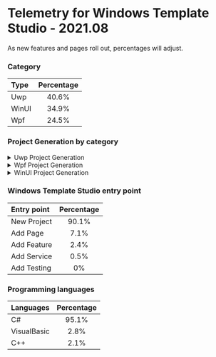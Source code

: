 # Telemetry for Windows Template Studio - 2021.08

As new features and pages roll out, percentages  will adjust.

### Category

|Type|Percentage|
|:---|:---:|
|Uwp|40.6%|
|WinUI|34.9%|
|Wpf|24.5%|

### Project Generation by category

<details>
<summary>Uwp Project Generation</summary>

### Project Type

|Project|Percentage|
|:---|:---:|
|Navigation View|67.1%|
|Blank|14%|
|Horizontal Navigation View|11.6%|
|MenuBar|7.3%|

### Framework

|Framework Type|Percentage|
|:---|:---:|
|MVVMToolkit|62.6%|
|CodeBehind|23.7%|
|Prism|8.2%|
|Caliburn.Micro|4.5%|
|MVVM Basic|0.6%|
|MVVM Light|0.4%|

### Pages

|Pages|Percentage|
|:---|:---:|
|Blank|31.7%|
|Settings|14.6%|
|DataGrid|7.4%|
|ListDetails|7.1%|
|Content Grid|6.2%|
|Web View|4.9%|
|TabView|3.3%|
|Chart|3%|
|TreeView|3%|
|Two Pane View|2.4%|
|Tabbed / Pivot|2.4%|
|Telerik Data Grid|2.4%|
|MediaPlayer|2.4%|
|ImageGallery|2.3%|
|Map|2.3%|
|Camera|1.6%|
|Ink Draw|1.1%|
|Ink Draw Picture|1%|
|Ink Smart Canvas|0.9%|
|Master/Detail|0.1%|
|Media Player|0%|

### Features

|Features|Percentage|
|:---|:---:|
|Settings Storage|25%|
|Theme Selection|23.6%|
|App Config|8.1%|
|Toast Notifications|5.6%|
|Multiple views|4.8%|
|Background Task|4.1%|
|Drag & Drop|3.4%|
|What's New Prompt|3.1%|
|First Run Prompt|3%|
|Suspend and Resume|2.8%|
|Deep Linking|2.6%|
|Live Tile|1.8%|
|User Activity|1.8%|
|Command Line Launch|1.7%|
|VS App Center Analytics|1.4%|
|Multi-Instance|1.3%|
|Web to App link|1.2%|
|Feedback Hub Link|1.1%|
|Share Source|1%|
|Share Target|0.8%|
|Dev Center Notifications|0.6%|
|Multi-Instance Advanced|0.5%|
|3D App Launcher|0.3%|
|Azure Notifications|0.3%|

### Services

|Services|Percentage|
|:---|:---:|
|Sample Data|47.2%|
|HTTP Data Service|13.2%|
|SQL Server Data|11.6%|
|XAML Styler Config|10.2%|
|Forced Login|5.9%|
|Optional Login|5.5%|
|Web API|5%|
|Secured Web API|1.3%|

### Testing

|Testing|Percentage|
|:---|:---:|
|Test App with xUnit|32.7%|
|Test App with MSTest|28%|
|Test Core library with xUnit|23.1%|
|Test Core library with MSTest|6.8%|
|Win App Driver|5.1%|
|Test Core library with NUnit|4.2%|


</details>

<details>
<summary>Wpf Project Generation</summary>

### Project Type

|Project|Percentage|
|:---|:---:|
|Navigation View|56.9%|
|Blank|15.8%|
|Ribbon|14.3%|
|MenuBar|12.8%|
|SAMTAvanzato|0.2%|

### Framework

|Framework Type|Percentage|
|:---|:---:|
|MVVMToolkit|70.7%|
|Prism|13.1%|
|CodeBehind|12.4%|
|MVVM Light|2.5%|
|MVVM Basic|1.4%|

### Pages

|Pages|Percentage|
|:---|:---:|
|Blank|39.7%|
|Settings|17.3%|
|ListDetails|12.6%|
|Data Grid|12.1%|
|Content Grid|10%|
|Web View|5.6%|
|XAML Island|2.1%|
|Blank.SAMTAvanzato|0.5%|
|MasterDetail|0.1%|
|Master Detail|0%|

### Features

|Features|Percentage|
|:---|:---:|
|Persist And Restore|17.9%|
|Theme Selection|16.8%|
|System Service|15.8%|
|Application Info Service|15.4%|
|Sample Data|13.6%|
|Multiple views|9.2%|
|Toast Notifications|6.1%|
|MSIX Packaging|3.4%|
|XAML Island UWP App|1.9%|

### Services

|Services|Percentage|
|:---|:---:|
|Optional Login|50.8%|
|Forced Login|49.2%|

### Testing

|Testing|Percentage|
|:---|:---:|
|Test App with MSTest|27.4%|
|Test App with xUnit|19.8%|
|Test App with NUnit|14.2%|
|Test Core library with xUnit|12.5%|
|Test Core library with MSTest|10.6%|
|Win App Driver|9.2%|
|Test Core library with NUnit|6.3%|


</details>

<details>
<summary>WinUI Project Generation</summary>

### App Model

|App Model|Percentage|
|:---|:---:|
|Desktop|100%|

### Project Type

|Project|Percentage|
|:---|:---:|
|Navigation View|49.5%|
|Blank|22.2%|
|MenuBar|15.6%|
|BlankAdvanced|12.7%|

### Framework

|Framework Type|Percentage|
|:---|:---:|
|MVVMToolkit|77.8%|
|None|22.2%|

### Pages

|Pages|Percentage|
|:---|:---:|
|Blank|40.7%|
|Settings|17.2%|
|ListDetails|13.3%|
|DataGrid|12.1%|
|Content Grid|10.1%|
|WebView|6.7%|

### Features

|Features|Percentage|
|:---|:---:|
|MSIX Packaging|39%|
|Settings Storage|22.1%|
|Theme Selection|20.9%|
|Sample Data|18%|


</details>

### Windows Template Studio entry point

|Entry point|Percentage|
|:---|:---:|
|New Project|90.1%|
|Add Page|7.1%|
|Add Feature|2.4%|
|Add Service|0.5%|
|Add Testing|0%|

### Programming languages

|Languages|Percentage|
|:---|:---:|
|C#|95.1%|
|VisualBasic|2.8%|
|C++|2.1%|

